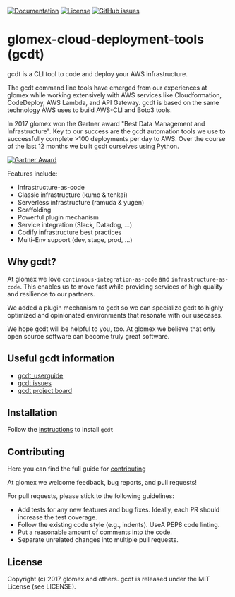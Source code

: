 [![Documentation](https://readthedocs.org/projects/beedo/badge/?version=latest)](http://gcdt.readthedocs.io/en/latest/)
[![License](http://img.shields.io/badge/license-MIT-yellowgreen.svg)](LICENSE)
[![GitHub issues](https://img.shields.io/github/issues/glomex/glomex-cloud-deployment-tools.svg?maxAge=2592000)](https://github.com/glomex/glomex-cloud-deployment-tools/issues)

# glomex-cloud-deployment-tools (gcdt)

gcdt is a CLI tool to code and deploy your AWS infrastructure.

The gcdt command line tools have emerged from our experiences at glomex while working extensively with AWS services like Cloudformation, CodeDeploy, AWS Lambda, and API Gateway. gcdt is based on the same technology AWS uses to build AWS-CLI and Boto3 tools.

In 2017 glomex won the Gartner award "Best Data Management and Infrastructure". Key to our success are the gcdt automation tools we use to successfully complete >100 deployments per day to AWS. Over the course of the last 12 months we built gcdt ourselves using Python.

[![Gartner Award](https://img.youtube.com/vi/DMArRBH2wAk/mqdefault.jpg)](https://www.youtube.com/watch?v=DMArRBH2wAk)

Features include:

* Infrastructure-as-code
* Classic infrastructure (kumo & tenkai)
* Serverless infrastructure (ramuda & yugen)
* Scaffolding
* Powerful plugin mechanism
* Service integration (Slack, Datadog, ...)
* Codify infrastructure best practices
* Multi-Env support (dev, stage, prod, ...)


## Why gcdt?

At glomex we love `continuous-integration-as-code` and `infrastructure-as-code`. This enables us to move fast while providing services of high quality and resilience to our partners.

We added a plugin mechanism to gcdt so we can specialize gcdt to highly optimized and opinionated environments that resonate with our usecases.

We hope gcdt will be helpful to you, too. At glomex we believe that only open source software can become truly great software.


## Useful gcdt information

* [gcdt_userguide](http://gcdt.readthedocs.io/en/latest/)
* [gcdt issues](https://github.com/glomex/gcdt/issues)
* [gcdt project board](https://github.com/glomex/gcdt/projects/1)


## Installation

Follow the [instructions](http://gcdt.readthedocs.io/en/latest/07_installation.html) to install `gcdt`

## Contributing

Here you can find the full guide for [contributing](http://gcdt.readthedocs.io/en/latest/70_development.html)

At glomex we welcome feedback, bug reports, and pull requests!

For pull requests, please stick to the following guidelines:

* Add tests for any new features and bug fixes. Ideally, each PR should increase the test coverage.
* Follow the existing code style (e.g., indents). UseA PEP8 code linting.
* Put a reasonable amount of comments into the code.
* Separate unrelated changes into multiple pull requests.


## License

Copyright (c) 2017 glomex and others.
gcdt is released under the MIT License (see LICENSE).
